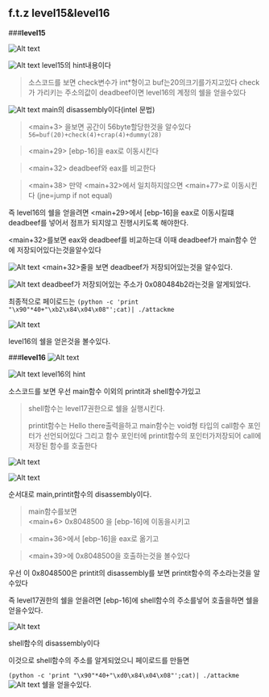 f.t.z level15&level16
---------------------

###**level15**

![Alt text](https://user-images.githubusercontent.com/37978105/43042296-f4b913b2-8db4-11e8-842d-788ef1fee2f4.png)

![Alt text](https://user-images.githubusercontent.com/37978105/43042299-f6423b78-8db4-11e8-9447-73a8eec48ae8.png)
level15의 hint내용이다

>소스코드를 보면
check변수가 int*형이고 buf는20의크기를가지고있다
check가 가리키는 주소의값이 deadbeef이면 level16의 계정의 쉘을 얻을수있다

![Alt text](https://user-images.githubusercontent.com/37978105/43042447-d612c4fe-8db8-11e8-8d76-a15e1d260f55.png)
main의 disassembly이다(intel 문법)

><main+3> 을보면 공간이 56byte할당한것을 알수있다
`
56=buf(20)+check(4)+crap(4)+dummy(28)
`

><main+29> [ebp-16]을 eax로 이동시킨다

><main+32> deadbeef와 eax를 비교한다

><main+38> 만약 <main+32>에서 일치하지않으면 <main+77>로 이동시킨다 (jne=jump if not equal)

즉 level16의 쉘을 얻을려면 <main+29>에서 [ebp-16]을 eax로 이동시킬떄 deadbeef를 넣어서 점프가 되지않고 진행시키도록 해야한다. 

<main+32>를보면 eax와 deadbeef를 비교하는대 이때 deadbeef가 main함수 안에 저장되어있다는것을알수있다

![Alt text](https://user-images.githubusercontent.com/37978105/43043136-54f1e990-8dc7-11e8-96a5-cf953c5902cf.png)
<main+32>줄을 보면  deadbeef가 저장되어있는것을 알수있다.

![Alt text](https://user-images.githubusercontent.com/37978105/43043137-56819fda-8dc7-11e8-9065-8f537178ba30.png)
deadbeef가 저장되어있는 주소가 0x080484b2라는것을 알게되었다.

최종적으로 페이로드는
`
(python -c 'print "\x90"*40+"\xb2\x84\x04\x08"';cat)| ./attackme
`

![Alt text](https://user-images.githubusercontent.com/37978105/43043162-c90fec32-8dc7-11e8-81d1-83e250652cf0.png)

level16의 쉘을 얻은것을 볼수있다.

###**level16**
![Alt text](https://user-images.githubusercontent.com/37978105/43043427-98f003f0-8dce-11e8-87d6-a78ae932b9a7.png)

![Alt text](https://user-images.githubusercontent.com/37978105/43043428-9eed807a-8dce-11e8-9d39-1d1debeff868.png)
level16의 hint

소스코드를 보면 우선 main함수 이외의 printit과 shell함수가있고
>shell함수는 level17권한으로 쉘을 실행시킨다.
>
>printit함수는 Hello there출력을하고
>main함수는 void형 타입의 call함수 포인터가 선언되어있다
>그리고 함수 포인터에 printit함수의 포인터가저장되어 call에
>저장된 함수를 호출한다

![Alt text](https://user-images.githubusercontent.com/37978105/43043551-fcf0ccb6-8dd0-11e8-9b07-e8426fc381e7.png)

![Alt text](https://user-images.githubusercontent.com/37978105/43043554-ff2186ba-8dd0-11e8-94c6-519f5e824daf.png)


순서대로 main,printit함수의 disassembly이다.

>main함수를보면  
<main+6>  0x8048500 을 [ebp-16]에 이동을시키고

><main+36>에서 [ebp-16]을 eax로 옮기고

><main+39>에 0x8048500을 호출하는것을 볼수있다

우선 이 0x8048500은 printit의 disassembly를 보면 printit함수의 주소라는것을 알수있다

즉 level17권한의  쉘을 얻을려면 [ebp-16]에 shell함수의 주소를넣어 호출을하면 쉘을 얻을수있다.

![Alt text](https://user-images.githubusercontent.com/37978105/43043555-00880ede-8dd1-11e8-8153-bd26e06dcf77.png)

shell함수의 disassembly이다

이것으로 shell함수의 주소를 알게되었으니 페이로드를 만들면

`
(python -c 'print "\x90"*40+"\xd0\x84\x04\x08"';cat)| ./attackme
`
![Alt text](https://user-images.githubusercontent.com/37978105/43043635-db4be742-8dd2-11e8-8d47-0a64de07b817.png)
쉘을 얻을수있다.
